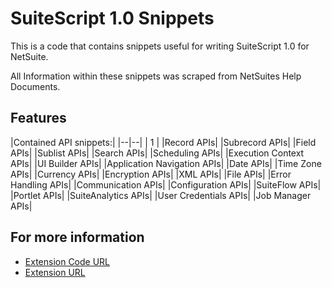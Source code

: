 # SuiteScript 1.0 Snippets 

This is a code that contains snippets useful for writing SuiteScript 1.0 for NetSuite.

All Information within these snippets was scraped from NetSuites Help Documents.

## Features

|Contained API snippets:|
|--|--|
| 1 |
|Record APIs|
|Subrecord APIs|
|Field APIs|
|Sublist APIs|
|Search APIs|
|Scheduling APIs|
|Execution Context APIs|
|UI Builder APIs|
|Application Navigation APIs|
|Date APIs|
|Time Zone APIs|
|Currency APIs|
|Encryption APIs|
|XML APIs|
|File APIs|
|Error Handling APIs|
|Communication APIs|
|Configuration APIs|
|SuiteFlow APIs|
|Portlet APIs|
|SuiteAnalytics APIs|
|User Credentials APIs|
|Job Manager APIs|

## For more information

* [Extension Code URL](https://github.com/bahiirwa/elementor-snippets)
* [Extension URL]()

